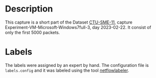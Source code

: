 # Description
This capture is a short part of the Dataset [CTU-SME-11](https://zenodo.org/records/7958259), capture Experiment-VM-Microsoft-Windows7full-3, day 2023-02-22. It consist of only the first 5000 packets.

# Labels
The labels were assigned by an expert by hand. The configuration file is `labels.config` and it was labeled using the tool [netflowlabeler](https://github.com/stratosphereips/netflowlabeler).


